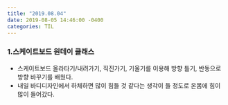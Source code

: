 ```yaml
---
title: "2019.08.04"
date: 2019-08-05 14:46:00 -0400
categories: TIL
---
```


### 1.스케이트보드 원데이 클래스
* 스케이트보드 올라타기/내려가기, 직진가기, 기울기를 이용해 방향 틀기, 반동으로 방향 바꾸기를 배웠다. 
* 내일 바디디자인에서 하체하면 많이 힘들 것 같다는 생각이 들 정도로 온몸에 힘이 많이 들어갔다.
